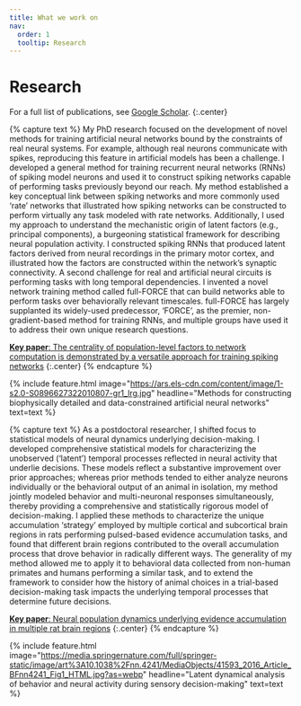 ```yaml
---
title: What we work on
nav:
  order: 1
  tooltip: Research
---
```


# <i class="fas fa-microscope"></i>Research

For a full list of publications, see [Google Scholar](https://scholar.google.com/citations?user=dkRSv1AAAAAJ&hl=en).
{:.center}

{% capture text %}
 My PhD research focused on the development of novel methods for training artificial neural networks bound by the constraints of real neural systems. For example, although real neurons communicate with spikes, reproducing this feature in artificial models has been a challenge. I developed a general method for training recurrent neural networks (RNNs) of spiking model neurons and used it to construct spiking networks capable of performing tasks previously beyond our reach. My method established a key conceptual link between spiking networks and more commonly used ‘rate’ networks that illustrated how spiking networks can be constructed to perform virtually any task modeled with rate networks. Additionally, I used my approach to understand the mechanistic origin of latent factors (e.g., principal components), a burgeoning statistical framework for describing neural population activity. I constructed spiking RNNs that produced latent factors derived from neural recordings in the primary motor cortex, and illustrated how the factors are constructed within the network’s synaptic connectivity. A second challenge for real and artificial neural circuits is performing tasks with long temporal dependencies. I invented a novel network training method called full-FORCE that can build networks able to perform tasks over behaviorally relevant timescales. full-FORCE has largely supplanted its widely-used predecessor, ‘FORCE’, as the premier, non-gradient-based method for training RNNs, and multiple groups have used it to address their own unique research questions.

[**Key paper**: The centrality of population-level factors to network computation is demonstrated by a versatile approach for training spiking networks](https://doi.org/10.1016/j.neuron.2022.12.007)
{:.center}
{% endcapture %}

{%
  include feature.html
  image="https://ars.els-cdn.com/content/image/1-s2.0-S0896627322010807-gr1_lrg.jpg"
  headline="Methods for constructing biophysically detailed and data-constrained artificial neural networks"
  text=text
%}

{% capture text %}
As a postdoctoral researcher, I shifted focus to statistical models of neural dynamics underlying decision-making. I developed comprehensive statistical models for characterizing the unobserved (‘latent’) temporal processes reflected in neural activity that underlie decisions. These models reflect a substantive improvement over prior approaches; whereas prior methods tended to either analyze neurons individually or the behavioral output of an animal in isolation, my method jointly modeled behavior and multi-neuronal responses simultaneously, thereby providing a comprehensive and statistically rigorous model of decision-making. I applied these methods to characterize the unique accumulation ‘strategy’ employed by multiple cortical and subcortical brain regions in rats performing pulsed-based evidence accumulation tasks, and found that different brain regions contributed to the overall accumulation process that drove behavior in radically different ways. The generality of my method allowed me to apply it to behavioral data collected from non-human primates and humans performing a similar task, and to extend the framework to consider how the history of animal choices in a trial-based decision-making task impacts the underlying temporal processes that determine future decisions. 

[**Key paper**: Neural population dynamics underlying evidence accumulation in multiple rat brain regions](https://www.biorxiv.org/content/10.1101/2021.10.28.465122v1)
{:.center}
{% endcapture %}

{%
  include feature.html
  image="https://media.springernature.com/full/springer-static/image/art%3A10.1038%2Fnn.4241/MediaObjects/41593_2016_Article_BFnn4241_Fig1_HTML.jpg?as=webp"
  headline="Latent dynamical analysis of behavior and neural activity during sensory decision-making"
  text=text
%}